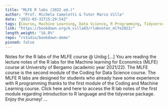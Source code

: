 ```yaml
---
title: "MLFE R labs (2022 ed.)"
author: "Prof. Michela Cameletti & Tutor Marco Villa"
date: "2022-03-31T15:29:54Z"
tags: [Course, Machine Learning, Data Science, R Programming, Tidyverse, Package]
link: "https://bookdown.org/m_villa43/rlabnotes_mlfe2022/"
length_weight: "16.8%"
repo: "rstudio/bookdown-demo"
pinned: false
---
```


Notes for the R labs of the MLFE course @ Unibg [...] You are reading the lecture notes of the R labs for the Machine learning for Economics (MLFE) course at University of Bergamo (academic year 2021/22). The MLFE course is the second module of the Coding for Data Science course. The MLFE R labs are designed for students who already have some experience with R programming thanks to the first module of the Coding and Machine Learning course. Click here and here to access the R lab notes of the first module regarding introduction to R language and the tidyverse package. Enjoy the journey! ...
